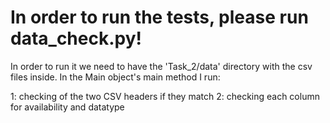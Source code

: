 # In order to run the tests, please run data_check.py!

In order to run it we need to have the 'Task_2/data' directory with the csv files inside.
In the Main object's main method I run:

1: checking of the two CSV headers if they match
2: checking each column for availability and datatype
